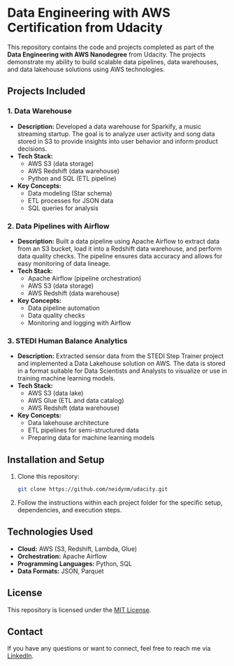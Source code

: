 
# Data Engineering with AWS Certification from Udacity

This repository contains the code and projects completed as part of the **Data Engineering with AWS Nanodegree** from Udacity. The projects demonstrate my ability to build scalable data pipelines, data warehouses, and data lakehouse solutions using AWS technologies.

## Projects Included

### 1. Data Warehouse
   - **Description:** Developed a data warehouse for Sparkify, a music streaming startup. The goal is to analyze user activity and song data stored in S3 to provide insights into user behavior and inform product decisions.
   - **Tech Stack:** 
     - AWS S3 (data storage)
     - AWS Redshift (data warehouse)
     - Python and SQL (ETL pipeline)
   - **Key Concepts:**
     - Data modeling (Star schema)
     - ETL processes for JSON data
     - SQL queries for analysis

### 2. Data Pipelines with Airflow
   - **Description:** Built a data pipeline using Apache Airflow to extract data from an S3 bucket, load it into a Redshift data warehouse, and perform data quality checks. The pipeline ensures data accuracy and allows for easy monitoring of data lineage.
   - **Tech Stack:**
     - Apache Airflow (pipeline orchestration)
     - AWS S3 (data storage)
     - AWS Redshift (data warehouse)
   - **Key Concepts:**
     - Data pipeline automation
     - Data quality checks
     - Monitoring and logging with Airflow

### 3. STEDI Human Balance Analytics
   - **Description:** Extracted sensor data from the STEDI Step Trainer project and implemented a Data Lakehouse solution on AWS. The data is stored in a format suitable for Data Scientists and Analysts to visualize or use in training machine learning models.
   - **Tech Stack:**
     - AWS S3 (data lake)
     - AWS Glue (ETL and data catalog)
     - AWS Redshift (data warehouse)
   - **Key Concepts:**
     - Data lakehouse architecture
     - ETL pipelines for semi-structured data
     - Preparing data for machine learning models

## Installation and Setup
1. Clone this repository:
   ```bash
   git clone https://github.com/neidynm/udacity.git
   ```
2. Follow the instructions within each project folder for the specific setup, dependencies, and execution steps.

## Technologies Used
- **Cloud:** AWS (S3, Redshift, Lambda, Glue)
- **Orchestration:** Apache Airflow
- **Programming Languages:** Python, SQL
- **Data Formats:** JSON, Parquet

## License
This repository is licensed under the [MIT License](LICENSE).

## Contact
If you have any questions or want to connect, feel free to reach me via [LinkedIn](https://www.linkedin.com/in/your-linkedin-profile).
